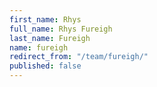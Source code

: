 ```yaml
---
first_name: Rhys
full_name: Rhys Fureigh
last_name: Fureigh
name: fureigh
redirect_from: "/team/fureigh/"
published: false
---
```


